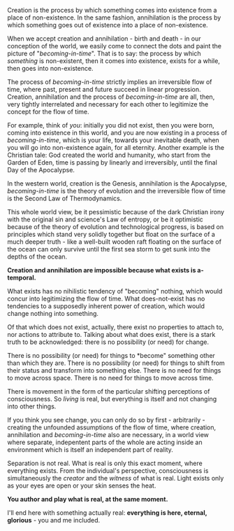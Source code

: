 Creation is the process by which something comes into existence from a place of non-existence.
In the same fashion, annihilation is the process by which something goes out of existence into a place of non-existence.

When we accept creation and annihilation - birth and death - in our conception of the world, we easily come to connect the dots and paint the picture of "*becoming-in-time*".
That is to say: the process by which *something* is non-existent, then it comes into existence, exists for a while, then goes into non-existence.

The process of *becoming-in-time* strictly implies an irreversible flow of time, where past, present and future succeed in linear progression. Creation, annihilation and the process of *becoming-in-time* are all, then, very tightly interrelated and necessary for each other to legitimize the concept for the flow of time.

For example, think of *you*: initially you did not exist, then you were born, coming into existence in this world, and you are now existing in a process of *becoming-in-time*, which is your life, towards your inevitable death, when you will go into non-existence again, for all eternity.
Another example is the Christian tale: God created the world and humanity, who start from the Garden of Eden, time is passing by linearly and irreversibly, until the final Day of the Apocalypse.

In the western world, creation is the Genesis, annihilation is the Apocalypse, *becoming-in-time* is the theory of evolution and the irreversible flow of time is the Second Law of Thermodynamics.

This whole world view, be it pessimistic because of the dark Christian irony with the original sin and science's Law of entropy, or be it optimistic because of the theory of evolution and technological progress, is based on principles which stand very solidly together but float on the surface of a much deeper truth - like a well-built wooden raft floating on the surface of the ocean can only survive until the first sea storm to get sunk into the depths of the ocean.


**Creation and annihilation are impossible because what exists is a-temporal.**


What exists has no nihilistic tendency of "becoming" nothing, which would concur into legitimizing the flow of time.
What does-not-exist has no tendencies to a supposedly inherent power of creation, which would change nothing into something.

Of that which does not exist, actually, there exist no properties to attach to, nor actions to attribute to.
Talking about what does exist, there is a stark truth to be acknowledged: there is no possibility (or need) for change.

There is no possibility (or need) for things to *become" something other than which they are.
There is no possibility (or need) for things to shift from their status and transform into something else.
There is no need for things to move across space.
There is no need for things to move across time.

There is movement in the form of the particular shifting perceptions of consciousness.
So *living* is real, but everything is itself and not changing into other things.

If you think you see change, you can only do so by first - arbitrarily - creating the unfounded assumptions of the flow of time, where creation, annihilation and *becoming-in-time* also are necessary, in a world view where separate, indepentent parts of the whole are acting inside an environment which is itself an independent part of reality.

Separation is not real.
What is real is only this exact moment, where everything exists.
From the individual's perspective, consciousness is simultaneously the *creator* and the *witness* of what is real.
Light exists only as your eyes are open or your skin senses the heat.

**You author and play what is real, at the same moment.**

I'll end here with something actually real: **everything is here, eternal, glorious** - you and me included.
